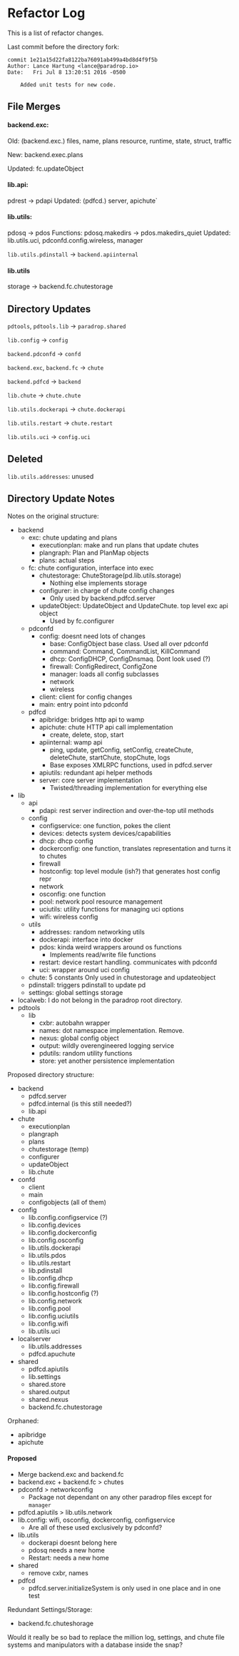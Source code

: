 # Refactor Log

This is a list of refactor changes. 

Last commit before the directory fork:

```
commit 1e21a15d22fa8122ba76091ab499a4bd8d4f9f5b
Author: Lance Hartung <lance@paradrop.io>
Date:   Fri Jul 8 13:20:51 2016 -0500

    Added unit tests for new code.

```

## File Merges

#### backend.exc: 

Old: (backend.exc.) files, name, plans resource, runtime, state, struct, traffic

New: backend.exec.plans

Updated: fc.updateObject 

#### lib.api: 

pdrest -> pdapi
Updated: (pdfcd.) server, apichute`

#### lib.utils: 

pdosq -> pdos
Functions: pdosq.makedirs -> pdos.makedirs_quiet
Updated: lib.utils.uci, pdconfd.config.wireless, manager

`lib.utils.pdinstall` -> `backend.apiinternal`

#### lib.utils

storage -> backend.fc.chutestorage

## Directory Updates

`pdtools`, `pdtools.lib` -> `paradrop.shared`

`lib.config` -> `config`

`backend.pdconfd` -> `confd`

`backend.exc`, `backend.fc` -> `chute`

`backend.pdfcd` -> `backend`

`lib.chute` -> `chute.chute`

`lib.utils.dockerapi` -> `chute.dockerapi`

`lib.utils.restart` -> `chute.restart`

`lib.utils.uci` -> `config.uci`

## Deleted

`lib.utils.addresses`: unused

## Directory Update Notes

Notes on the original structure:

- backend
    + exc: chute updating and plans
        * executionplan: make and run plans that update chutes
        * plangraph:  Plan and PlanMap objects
        * plans: actual steps
    + fc: chute configuration, interface into exec
        * chutestorage: ChuteStorage(pd.lib.utils.storage)
            - Nothing else implements storage
        * configurer: in charge of chute config changes
            - Only used by backend.pdfcd.server
        * updateObject: UpdateObject and UpdateChute. top level exc api object
            - Used by fc.configurer
    + pdconfd
        * config: doesnt need lots of changes
            - base: ConfigObject base class. Used all over pdconfd
            - command: Command, CommandList, KillCommand
            - dhcp: ConfigDHCP, ConfigDnsmaq. Dont look used (?)
            - firewall: ConfigRedirect, ConfigZone
            - manager: loads all config subclasses
            - network
            - wireless
        * client: client for config changes
        * main: entry point into pdconfd
    + pdfcd
        * apibridge: bridges http api to wamp
        * apichute: chute HTTP api call implementation
            - create, delete, stop, start
        * apiinternal: wamp api
            - ping, update, getConfig, setConfig, createChute, deleteChute, startChute, stopChute, logs
            - Base exposes XMLRPC functions, used in pdfcd.server
        * apiutils: redundant api helper methods
        * server: core server implementation
            - Twisted/threading implementation for everything else
- lib
    + api
        * pdapi: rest server indirection and over-the-top util methods
    + config
        * configservice: one function, pokes the client
        * devices: detects system devices/capabilities
        * dhcp: dhcp config
        * dockerconfig: one function, translates representation and turns it to chutes
        * firewall
        * hostconfig: top level module (ish?) that generates host config repr
        * network
        * osconfig: one function
        * pool: network pool resource management
        * uciutils: utility functions for managing uci options
        * wifi: wireless config
    + utils
        * addresses: random networking utils
        * dockerapi: interface into docker
        * pdos: kinda weird wrappers around os functions
            - Implements read/write file functions
        * restart: device restart handling. communicates with pdconfd
        * uci: wrapper around uci config
    + chute: 5 constants Only used in chutestorage and updateobject
    + pdinstall: triggers pdinstall to update pd
    + settings: global settings storage
- localweb: I do not belong in the paradrop root directory.
- pdtools
    + lib
        * cxbr: autobahn wrapper
        * names: dot namespace implementation. Remove.
        * nexus: global config object
        * output: wildly overengineered logging service
        * pdutils: random utility functions
        * store: yet another persistence implementation

Proposed directory structure: 

- backend
    + pdfcd.server
    + pdfcd.internal (is this still needed?)
    + lib.api
- chute
    + executionplan
    + plangraph
    + plans
    + chutestorage (temp)
    + configurer
    + updateObject
    + lib.chute
- confd
    + client
    + main
    + configobjects (all of them)
- config
    + lib.config.configservice (?)
    + lib.config.devices
    + lib.config.dockerconfig
    + lib.config.osconfig
    + lib.utils.dockerapi
    + lib.utils.pdos
    + lib.utils.restart
    + lib.pdinstall
    + lib.config.dhcp
    + lib.config.firewall
    + lib.config.hostconfig (?)
    + lib.config.network
    + lib.config.pool
    + lib.config.uciutils
    + lib.config.wifi
    + lib.utils.uci
- localserver
    + lib.utils.addresses
    + pdfcd.apuchute
- shared
    + pdfcd.apiutils
    + lib.settings
    + shared.store
    + shared.output
    + shared.nexus
    + backend.fc.chutestorage

Orphaned: 

- apibridge
- apichute

#### Proposed

- Merge backend.exc and backend.fc
- backend.exc + backend.fc > chutes
- pdconfd > networkconfig
    + Package not dependant on any other paradrop files except for `manager` 
- pdfcd.apiutils > lib.utils.network
- lib.config: wifi, osconfig, dockerconfig, configservice
    + Are all of these used exclusively by pdconfd?
- lib.utils
    + dockerapi doesnt belong here
    + pdosq needs a new home
    + Restart: needs a new home
- shared
    + remove cxbr, names
- pdfcd
    + pdfcd.server.initializeSystem is only used in one place and in one test

Redundant Settings/Storage:
- backend.fc.chuteshorage

Would it really be so bad to replace the million log, settings, and chute file systems and manipulators with a database inside the snap? 






















































